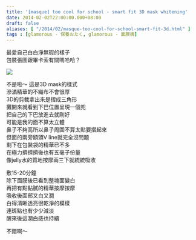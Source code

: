 ```yaml
---
title: '[masque] too cool for school - smart fit 3D mask whitening'
date: 2014-02-02T22:00:00.000+08:00
draft: false
aliases: [ "/2014/02/masque-too-cool-for-school-smart-fit-3d.html" ]
tags : [glamorous - 保養おたく, glamorous - 面膜魂]
---
```


最愛自己白白淨無瑕的樣子  
包裝張圖跟畢卡索有關嗎哈哈？  

[![](https://2.bp.blogspot.com/-BPr1O3KjSig/XCisQegI0AI/AAAAAAAADbc/D3sVq438cTEcr14aW-3nTCg-9c2XjHhkgCLcBGAs/s640/19.jpg)](https://2.bp.blogspot.com/-BPr1O3KjSig/XCisQegI0AI/AAAAAAAADbc/D3sVq438cTEcr14aW-3nTCg-9c2XjHhkgCLcBGAs/s1600/19.jpg)

不是啦～ 這是3D mask的樣式  
滲滿精華的不織布不會很厚  
3D的剪裁拿出來是摺成三角形  
攤開來就看到下巴位置呈現一個兜  
把自己的下巴放進去就剛好  
可能是我的面不算太立體  
鼻子不夠高所以鼻子周圍不算太貼要摺起來  
但面的兩旁額頭V line就完全沒問題  
剩下在包裝袋的精華已不多  
在極力擠擠擠後也有五毫子份量  
像jelly水的質地按摩兩三下就統統吸收  
  
敷15-20分鐘  
除下面膜後已看到整塊面變白  
再把有點黏膩的精華按摩按摩  
吸收後面部又白又潤  
白得清晰透亮很乾淨的模樣  
連斑點也有少少減淡  
醒來後這潤白感也持續  
  
不錯啊～